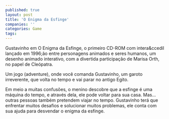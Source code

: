 ```yaml
---
published: true
layout: post
title: 'O Enigma da Esfinge'
companies: ''
categories: Game
tags: 
---
```

Gustavinho em O Enigma da Esfinge, o primeiro CD-ROM com intera&ccedil lançado em 1996;&atilde;o entre personagens animados e seres humanos, um desenho animado interativo, com a divertida participa&ccedil;&atilde;o de Marisa Orth, no papel de Cle&oacute;patra.




Um jogo (adventure), onde voc&ecirc; comanda Gustavinho, um garoto irreverente, que volta no tempo e vai parar no antigo Egito. 




Em meio a muitas confus&otilde;es, o menino descobre que a esfinge &eacute; uma m&aacute;quina do tempo, e atrav&eacute;s dela, ele pode voltar para sua casa. Mas... outras pessoas tamb&eacute;m pretendem viajar no tempo. Gustavinho ter&aacute; que enfrentar muitos desafios e solucionar muitos problemas, ele conta com sua ajuda para desvendar o enigma da esfinge.


